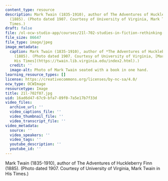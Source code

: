 ```yaml
---
content_type: resource
description: Mark Twain (1835-1910), author of The Adventures of Huckleberry Finn
  (1885). (Photo dated 1907. Courtesy of University of Virginia, Mark Twain in His
  Times.)
draft: false
file: /ol-ocw-studio-app/courses/21l-702-studies-in-fiction-rethinking-the-american-masterpiece-fall-2007/16ad6d4767c9bfa789f07a5e17b7f33d_21l-702f07.jpg
file_size: 86647
file_type: image/jpeg
image_metadata:
  caption: Mark Twain (1835-1910), author of *The Adventures of Huckleberry Finn*
    (1885). (Photo dated 1907. Courtesy of University of Virginia, [Mark Twain in
    His Times](https://twain.lib.virginia.edu/index2.html).)
  credit: ''
  image-alt: Photo of Mark Twain seated with a book in one hand.
learning_resource_types: []
license: https://creativecommons.org/licenses/by-nc-sa/4.0/
ocw_type: OCWImage
resourcetype: Image
title: 21l-702f07.jpg
uid: 16ad6d47-67c9-bfa7-89f0-7a5e17b7f33d
video_files:
  archive_url: ''
  video_captions_file: ''
  video_thumbnail_file: ''
  video_transcript_file: ''
video_metadata:
  source: ''
  video_speakers: ''
  video_tags: ''
  youtube_description: ''
  youtube_id: ''
---
```

Mark Twain (1835-1910), author of The Adventures of Huckleberry Finn (1885). (Photo dated 1907. Courtesy of University of Virginia, Mark Twain in His Times.)